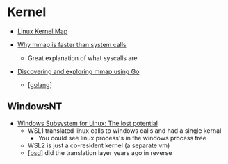 Kernel
======

* [Linux Kernel Map](https://makelinux.github.io/kernel/map/)

* [Why mmap is faster than system calls](https://sasha-f.medium.com/why-mmap-is-faster-than-system-calls-24718e75ab37)
    * Great explanation of what syscalls are
* [Discovering and exploring mmap using Go](https://brunocalza.me/2021/01/10/discovering-and-exploring-mmap-using-go/)
    * [[golang]]

WindowsNT
---------

* [Windows Subsystem for Linux: The lost potential](https://jmmv.dev/2020/11/wsl-lost-potential.html)
    * WSL1 translated linux calls to windows calls and had a single kernal
        * You could see linux process's in the windows process tree
    * WSL2 is just a co-resident kernel (a separate vm)
    * [[bsd]] did the translation layer years ago in reverse

[//begin]: # "Autogenerated link references for markdown compatibility"
[golang]: golang.md "Golang"
[bsd]: bsd.md "BSD"
[//end]: # "Autogenerated link references"